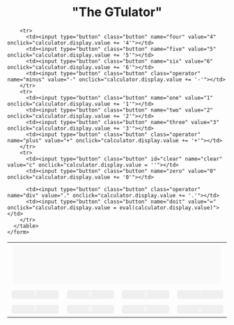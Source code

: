 <html>

  <head>
    <title> GTulator </title>
    <style>
table, th, td {
text-align: center;
/* background-color: #999966;
border: groove;
border-radius: 5px;*/
  }

table {
  width: 100%;
  height:100%;
}
.button {
 
  background-color: #999966; 
  border: none;
  color: white;
  width:98%;
  height:90%;
  text-align: center;
  text-decoration: none;
  display: inline-block;
  font-size: 16px;
  margin: 4px 2px;
  cursor: pointer;
  border-radius: 5px;
}
.display {
 
  background-color: #999966; 
  border: none;
  color: BLACK;
  width:98%;
  text-align: right;
  text-decoration: none;
  display: inline-block;
  font-size: 76px;
  margin: 4px 2px;
  cursor: pointer;
  border-radius: 5px;
}

</style>
  <body>
    <h1 style="text-align:center"> "The GTulator" </h1>
    <form name="calculator">
      <table>
        <tr>
          <td colspan="4">
            <input type="text" name="display" class="display" id="display" disabled>
          </td>
        </tr>
        <tr>
          <td><input type="button" class="button" name="seven" value="7" onclick="calculator.display.value += '7'"></td>
          <td><input type="button" class="button" name="eight" value="8" onclick="calculator.display.value += '8'"></td>
          <td><input type="button" class="button" name="nine" value="9" onclick="calculator.display.value += '9'"></td>
          <td><input type="button" class="button" class="operator" name="times" value="/" onclick="calculator.display.value += '/'"></td>
        </tr>
        <tr>
          <td><input type="button" class="button" name="seven" value="7" onclick="calculator.display.value += '7'"></td>
          <td><input type="button" class="button" name="eight" value="8" onclick="calculator.display.value += '8'"></td>
          <td><input type="button" class="button" name="nine" value="9" onclick="calculator.display.value += '9'"></td>
          <td><input type="button" class="button" class="operator" name="times" value="x" onclick="calculator.display.value += '*'"></td>
        </tr>
        
        <tr>
          <td><input type="button" class="button" name="four" value="4" onclick="calculator.display.value += '4'"></td>
          <td><input type="button" class="button" name="five" value="5" onclick="calculator.display.value += '5'"></td>
          <td><input type="button" class="button" name="six" value="6" onclick="calculator.display.value += '6'"></td>
          <td><input type="button" class="button" class="operator" name="minus" value="-" onclick="calculator.display.value += '-'"></td>
        </tr>
        <tr>
          <td><input type="button" class="button" name="one" value="1" onclick="calculator.display.value += '1'"></td>
          <td><input type="button" class="button" name="two" value="2" onclick="calculator.display.value += '2'"></td>
          <td><input type="button" class="button" name="three" value="3" onclick="calculator.display.value += '3'"></td>
          <td><input type="button" class="button" class="operator" name="plus" value="+" onclick="calculator.display.value += '+'"></td>
        </tr>
        <tr>
          <td><input type="button" class="button" id="clear" name="clear" value="c" onclick="calculator.display.value = ''"></td>
          <td><input type="button" class="button" name="zero" value="0" onclick="calculator.display.value += '0'"></td>
          
          <td><input type="button" class="button" class="operator" name="div" value="." onclick="calculator.display.value += '.'"></td>
          <td><input type="button" class="button" name="doit" value="=" onclick="calculator.display.value = eval(calculator.display.value)"></td>
        </tr>
      </table>
    </form>
  </body>
  </head>

</html>
